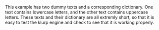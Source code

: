 This example has two dummy texts and a corresponding dictionary.
One text contains lowercase letters, and the other text contains uppercase letters.
These texts and their dictionary are all extremly short, so that it is easy to test
the klurp engine and check to see that it is working properly.
